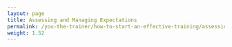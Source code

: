 ```yaml
---
layout: page
title: Assessing and Managing Expectations
permalink: /you-the-trainer/how-to-start-an-effective-training/assessing-and-managing-expectations/
weight: 1.52
---
```

